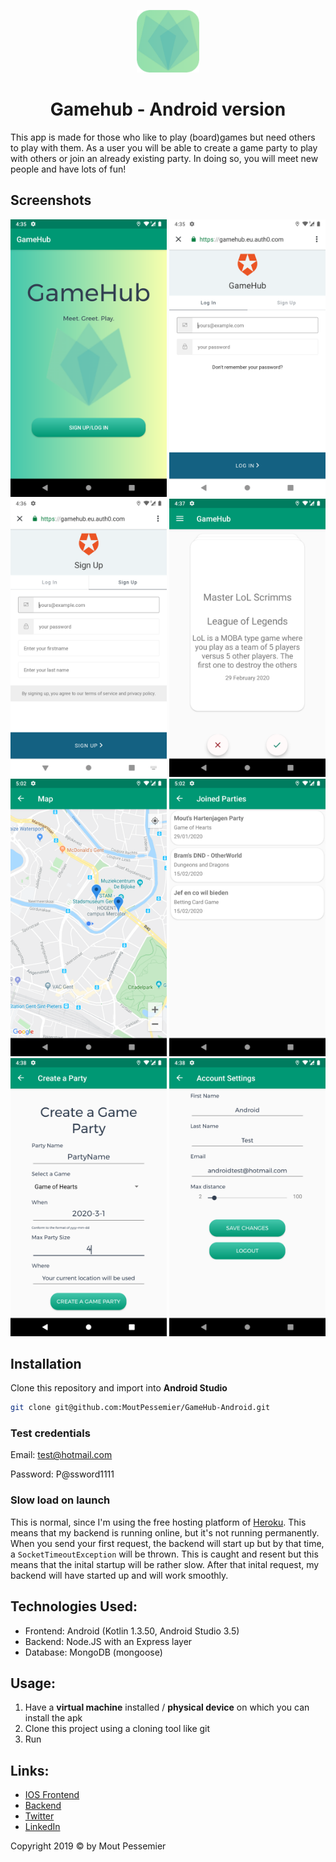 <p align="center"><img src="./Screenshots/logo.png" width="100" />
<h1 align="center">Gamehub - Android version</h1>

This app is made for those who like to play (board)games but need others to play with them. As a user you will be able to create a game party to play with others or join an already existing party. In doing so, you will meet new people and have lots of fun!

## Screenshots
<p align="center">
  <img src="./Screenshots/startscreen.png" width="250" />
  <img src="./Screenshots/login.png" width="250" />
  <img src="./Screenshots/register.png" width="250" />
  <img src="./Screenshots/cardstack.png" width="250" />
  <img src="./Screenshots/map.png" width="250" />
  <img src="./Screenshots/overview.png" width="250" />
  <img src="./Screenshots/createparty.png" width="250" />
  <img src="./Screenshots/settings.png" width="250" />
</p>

## Installation
Clone this repository and import into **Android Studio**
```bash
git clone git@github.com:MoutPessemier/GameHub-Android.git
```

### Test credentials

Email: test@hotmail.com

Password: P@ssword1111

### Slow load on launch
This is normal, since I'm using the free hosting platform of [Heroku](https://www.heroku.com/). This means that my backend is running online, but it's not running permanently. When you send your first request, the backend will start up but by that time, a `SocketTimeoutException` will be thrown. This is caught and resent but this means that the inital startup will be rather slow. After that inital request, my backend will have started up and will work smoothly.


## Technologies Used:

 - Frontend: Android (Kotlin 1.3.50, Android Studio 3.5)
 - Backend: Node.JS with an Express layer
 - Database: MongoDB (mongoose)

## Usage:

1. Have a **virtual machine** installed / **physical device** on which you can install the apk
2. Clone this project using a cloning tool like git
3. Run

## Links:

- [IOS Frontend](https://github.com/MoutPessemier/GameHub-IOS)
- [Backend](https://github.com/MoutPessemier/GameHub-Backend)
- [Twitter](https://twitter.com/MoutPessemier)
- [LinkedIn](https://www.linkedin.com/in/moutpessemier/)

Copyright 2019 © by Mout Pessemier
